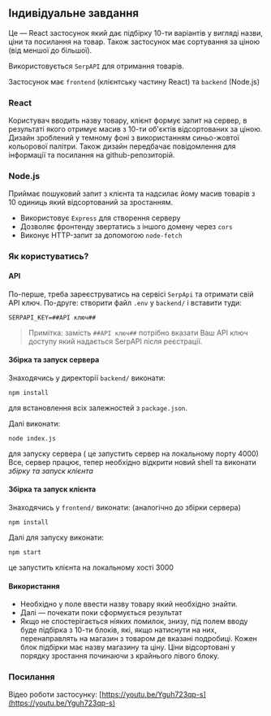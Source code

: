 ## Індивідуальне завдання
Це — React застосунок який дає підбірку 10-ти варіантів у вигляді назви, ціни та посилання на товар. Також застосунок має сортування за ціною (від меншої до більшої).

Використовується `SerpAPI` для отримання товарів.

Застосунок має `frontend` (клієнтську частину React) та `backend` (Node.js)

### React
Користувач вводить назву товару, клієнт формує запит на сервер, в результаті якого отримує масив з 10-ти об'єктів відсортованих за ціною. Дизайн зроблений у темному фоні з використанням синьо-жовтої кольорової палітри. Також дизайн передбачає повідомлення для інформації та посилання на github-репозиторій.

### Node.js
Приймає пошуковий запит з клієнта та надсилає йому масив товарів з 10 одиниць який відсортований за зростанням.
- Використовує `Express` для створення серверу
- Дозволяє фронтенду звертатись з іншого домену через `cors`
- Виконує HTTP-запит за допомогою `node-fetch`

### Як користуватись?
#### **API** 
По-перше, треба зареєструватись на сервісі `SerpApi` та отримати свій API ключ.
По-друге: створити файл `.env` у `backend/` і вставити туди:
```.env
SERPAPI_KEY=##API ключ##
```

>Примітка: замість `##API ключ##` потрібно вказати Ваш API ключ доступу який надається SerpAPI після реєстрації.

#### **Збірка та запуск сервера**
Знаходячись у директорії `backend/`
виконати:
```shell
npm install
```
для встановлення всіх залежностей з `package.json`.

Далі виконати:
```shell
node index.js
```
для запуску сервера ( це запустить сервер на локальному порту 4000)
Все, сервер працює, тепер необхідно відкрити новий shell та виконати *збірку та запуск клієнта*

#### **Збірка та запуск клієнта**
Знаходячись у `frontend/`
виконати: (аналогічно до збірки сервера)
```shell
npm install
```
 
 Далі для запуску виконати:
 ```shell
 npm start
 ```
 це запустить клієнта на локальному хості 3000

#### **Використання** 
- Необхідно у поле ввести назву товару який необхідно знайти.
- Далі — почекати поки сформується результат
- Якщо не спостерігається ніяких помилок, знизу, під полем вводу буде підбірка з 10-ти блоків, які, якщо натиснути на них, перенаправлять на магазин з товаром де вказані подробиці. Кожен блок підбірки має назву магазину та ціну. Ціни відсортовані у порядку зростання починаючи з крайнього лівого блоку.

### **Посилання**
Відео роботи застосунку: [https://youtu.be/Yguh723qp-s](https://youtu.be/Yguh723qp-s)
